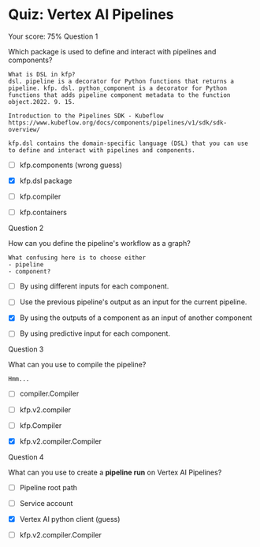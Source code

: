 # Quiz: Vertex AI Pipelines

Your score: 75%
Question 1

Which package is used to define and interact with pipelines and components?
```
What is DSL in kfp?
dsl. pipeline is a decorator for Python functions that returns a pipeline. kfp. dsl. python_component is a decorator for Python functions that adds pipeline component metadata to the function object.2022. 9. 15.

Introduction to the Pipelines SDK - Kubeflow
https://www.kubeflow.org/docs/components/pipelines/v1/sdk/sdk-overview/

kfp.dsl contains the domain-specific language (DSL) that you can use to define and interact with pipelines and components.
```

- [ ] kfp.components (wrong guess)

- [x] kfp.dsl package

- [ ] kfp.compiler

- [ ] kfp.containers


Question 2

How can you define the pipeline's workflow as a graph?
```
What confusing here is to choose either
- pipeline
- component?
```

- [ ] By using different inputs for each component.

- [ ] Use the previous pipeline's output as an input for the current pipeline.

- [x] By using the outputs of a component as an input of another component

- [ ] By using predictive input for each component.


Question 3

What can you use to compile the pipeline?
```
Hmm...
```

- [ ] compiler.Compiler

- [ ] kfp.v2.compiler

- [ ] kfp.Compiler

- [x] kfp.v2.compiler.Compiler


Question 4

What can you use to create a **pipeline run** on Vertex AI Pipelines?


- [ ] Pipeline root path

- [ ] Service account

- [x] Vertex AI python client (guess)

- [ ] kfp.v2.compiler.Compiler